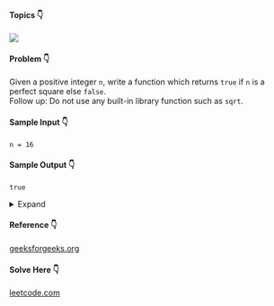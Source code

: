 #### Topics :point_down:
![](https://img.shields.io/badge/-integer-wheat)

#### Problem :point_down:
Given a positive integer `n`, write a function which returns `true` if `n` is a perfect square else `false`.  
Follow up: Do not use any built-in library function such as `sqrt`.
#### Sample Input :point_down:
```
n = 16
```
#### Sample Output :point_down:
```
true
```

<details>
<summary>Expand</summary>

#### Python :point_down:
```py
def solve(n):
    s = 1 # start  
    e = n # end
    while (s <= e):
        m = (s + e)//2 # mid
        if (m * m == n):
            return True
        elif (m * m < n):
            s = m + 1
        else:
            e = m - 1

    return False
```
#### Time Complexity :point_down:
```
O(log n)
```
#### Space Complexity :point_down:
```
O(1)
```
</details>

#### Reference :point_down:
[geeksforgeeks.org](https://www.geeksforgeeks.org/check-if-a-number-is-perfect-square-without-finding-square-root/)
#### Solve Here :point_down:
[leetcode.com](https://leetcode.com/problems/valid-perfect-square/)
